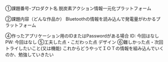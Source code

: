①課題番号-プロダクト名
脱炭素アクション情報一元化プラットフォーム

②課題内容（どんな作品か）
Bluetoothの情報を読み込んで発電量がわかるプラットフォーム

④作ったアプリケーション用のIDまたはPasswordがある場合
ID: 今回はなし
PW: 今回はなし
⑤工夫した点・こだわった点
デザイン
⑥難しかった点・次回トライしたいこと(又は機能)
これからどうやってＩＯＴの情報を組み込んでいくのか、勉強していきたい
